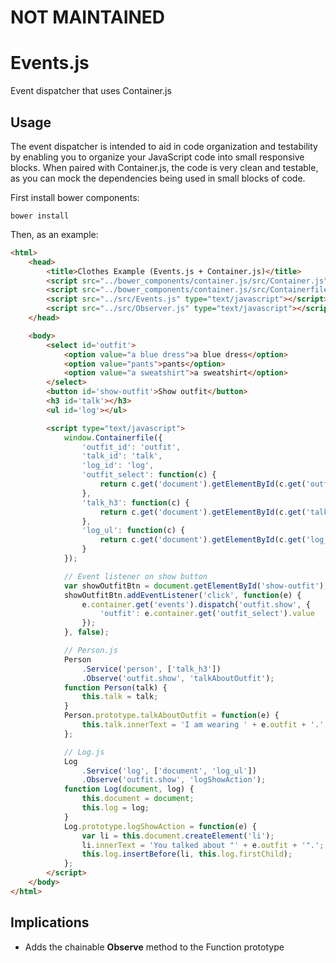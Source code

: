 # NOT MAINTAINED

Events.js
=========

Event dispatcher that uses Container.js

## Usage

The event dispatcher is intended to aid in code organization and testability by enabling you to organize your JavaScript code into small responsive blocks.  When paired with Container.js, the code is very clean and testable, as you can mock the dependencies being used in small blocks of code.

First install bower components:

    bower install

Then, as an example:

```html
<html>
    <head>
        <title>Clothes Example (Events.js + Container.js)</title>
        <script src="../bower_components/container.js/src/Container.js" type="text/javascript"></script>
        <script src="../bower_components/container.js/src/Containerfile.js" type="text/javascript"></script>
        <script src="../src/Events.js" type="text/javascript"></script>
        <script src="../src/Observer.js" type="text/javascript"></script>
    </head>

    <body>
        <select id='outfit'>
            <option value="a blue dress">a blue dress</option>
            <option value="pants">pants</option>
            <option value="a sweatshirt">a sweatshirt</option>
        </select>
        <button id='show-outfit'>Show outfit</button>
        <h3 id='talk'></h3>
        <ul id='log'></ul>

        <script type="text/javascript">
            window.Containerfile({
                'outfit_id': 'outfit',
                'talk_id': 'talk',
                'log_id': 'log',
                'outfit_select': function(c) {
                    return c.get('document').getElementById(c.get('outfit_id'));
                },
                'talk_h3': function(c) {
                    return c.get('document').getElementById(c.get('talk_id'));
                },
                'log_ul': function(c) {
                    return c.get('document').getElementById(c.get('log_id'));
                }
            });

            // Event listener on show button
            var showOutfitBtn = document.getElementById('show-outfit');
            showOutfitBtn.addEventListener('click', function(e) {
                e.container.get('events').dispatch('outfit.show', {
                    'outfit': e.container.get('outfit_select').value
                });
            }, false);

            // Person.js
            Person
                .Service('person', ['talk_h3'])
                .Observe('outfit.show', 'talkAboutOutfit');
            function Person(talk) {
                this.talk = talk;
            }
            Person.prototype.talkAboutOutfit = function(e) {
                this.talk.innerText = 'I am wearing ' + e.outfit + '.';
            };

            // Log.js
            Log
                .Service('log', ['document', 'log_ul'])
                .Observe('outfit.show', 'logShowAction');
            function Log(document, log) {
                this.document = document;
                this.log = log;
            }
            Log.prototype.logShowAction = function(e) {
                var li = this.document.createElement('li');
                li.innerText = 'You talked about "' + e.outfit + '".';
                this.log.insertBefore(li, this.log.firstChild);
            };
        </script>
    </body>
</html>
```


## Implications

- Adds the chainable **Observe** method to the Function prototype
